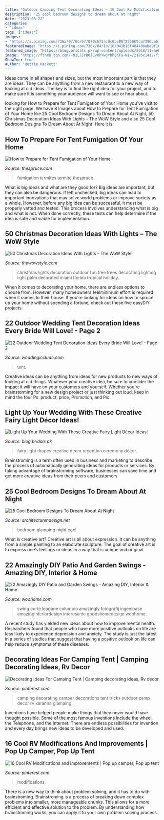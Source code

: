 ```yaml
---
title: "Outdoor Camping Tent Decorating Ideas ~ 16 Cool Rv Modifications And Improvements"
description: "25 cool bedroom designs to dream about at night"
date: "2023-08-22"
categories:
- "ideas"
tags: ["ideas"]
images:
- "https://i.pinimg.com/736x/07/0c/67/070c673ac0c0bc88f2956b9ca7396ca5--camping-tricks-camping-ideas.jpg"
featuredImage: "https://i.pinimg.com/736x/04/1b/16/041b16f484488abd9f107589d9413093.jpg"
featured_image: "https://blog.bridals.pk/wp-content/uploads/2018/11/aebb90b14426debb33e361750be83876-crazy-wedding-perfect-wedding.jpg"
image: "https://fthmb.tqn.com/-O1LJIrB8iEvUhYwgYhh6KFs-NI=/2126x1412/filters:fill(auto,1)/183302800-56a7099a5f9b58b7d0e631ec.jpg"
ShowToc: true
author: "Hettie Hackett"
---
```



Ideas come in all shapes and sizes, but the most important part is that they are ideas. They can be anything from a new restaurant to a new way of looking at old ideas. The key is to find the right idea for your project, and to make sure it is something your audience will want to see or hear about.

	

		
looking for How to Prepare for Tent Fumigation of Your Home you've visit to the right page. We have 8 Images about How to Prepare for Tent Fumigation of Your Home like 25 Cool Bedroom Designs To Dream About At Night, 50 Christmas Decoration Ideas With Lights – The WoW Style and also 25 Cool Bedroom Designs To Dream About At Night. Here it is:
		
    
## How To Prepare For Tent Fumigation Of Your Home

<img loading=lazy src="https://fthmb.tqn.com/-O1LJIrB8iEvUhYwgYhh6KFs-NI=/2126x1412/filters:fill(auto,1)/183302800-56a7099a5f9b58b7d0e631ec.jpg" onerror="this.onerror=null;this.src='https://tse4.mm.bing.net/th?id=OIP.S6aDIXI862L9lD4GxSNNtwHaE6&amp;pid=15.1';" alt="How to Prepare for Tent Fumigation of Your Home">

_Source: thespruce.com_

>fumigation termites termite thespruce. 

	

What is big ideas and what are they good for?
Big ideas are important, but they can also be dangerous. If left unchecked, big ideas can lead to important innovations that may solve world problems or improve society as a whole. However, before any big idea can be successful, it must be properly vetted and tested. This process involves understanding what is big and what is not. When done correctly, these tests can help determine if the idea is safe and viable for implementation.

    
## 50 Christmas Decoration Ideas With Lights – The WoW Style

<img loading=lazy src="http://thewowstyle.com/wp-content/uploads/2014/11/Fun-Outdoor-Christmas-Decoration-Ideas.jpg" onerror="this.onerror=null;this.src='https://tse3.mm.bing.net/th?id=OIP.TECE-thzwWupzIfkqwTN5QHaJ3&amp;pid=15.1';" alt="50 Christmas Decoration Ideas With Lights – The WoW Style">

_Source: thewowstyle.com_

>christmas lights decoration outdoor fun tree trees decorating lighting light palm decorated miami florida tropical holiday. 

	

When it comes to decorating your home, there are endless options to choose from. However, many homeowners feelminimum effort is required when it comes to their house. If you're looking for ideas on how to spruce up your home without spending a fortune, check out these five easyDIY projects.

    
## 22 Outdoor Wedding Tent Decoration Ideas Every Bride Will Love! - Page 2

<img loading=lazy src="http://www.weddinginclude.com/wp-content/uploads/2017/07/Babys-breath-and-fairy-lights-from-tented-Wedding-Ceremony.jpg" onerror="this.onerror=null;this.src='https://tse3.mm.bing.net/th?id=OIP.eg0X59l4oMd0pAC09uq8WwHaLH&amp;pid=15.1';" alt="22 Outdoor Wedding Tent Decoration Ideas Every Bride Will Love! - Page 2">

_Source: weddinginclude.com_

>tent. 

	

Creative ideas can be anything from ideas for new products to new ways of looking at old things. Whatever your creative idea, be sure to consider the impact it will have on your customers and yourself. Whether you're brainstorming for a new design project or just thinking out loud, keep in mind the four Ps: product, price, Promotion, and Pic.

    
## Light Up Your Wedding With These Creative Fairy Light Décor Ideas!

<img loading=lazy src="https://blog.bridals.pk/wp-content/uploads/2018/11/aebb90b14426debb33e361750be83876-crazy-wedding-perfect-wedding.jpg" onerror="this.onerror=null;this.src='https://tse2.mm.bing.net/th?id=OIP.ZmU4npEcZLvkRjaMDE5uUgHaJ4&amp;pid=15.1';" alt="Light Up Your Wedding With These Creative Fairy Light Décor Ideas!">

_Source: blog.bridals.pk_

>fairy light drapes creative decor reception ceremony décor. 

	

Brainstroming is a term often used in business and marketing to describe the process of automatically generating ideas for products or services. By taking advantage of brainstorming software, businesses can save time and get more creative ideas from their peers and customers.

    
## 25 Cool Bedroom Designs To Dream About At Night

<img loading=lazy src="https://cdn.architecturendesign.net/wp-content/uploads/2014/09/12-glamping-bedroom.jpg" onerror="this.onerror=null;this.src='https://tse2.mm.bing.net/th?id=OIP.0df8O-KGxJDSKNXPHU-4fwHaJW&amp;pid=15.1';" alt="25 Cool Bedroom Designs To Dream About At Night">

_Source: architecturendesign.net_

>bedroom glamping night cool. 

	

What is creative art?
Creative art is all about expression. It can be anything from a simple painting to an elaborate sculpture. The goal of creative art is to express one’s feelings or ideas in a way that is unique and original.

    
## 22 Amazingly DIY Patio And Garden Swings - Amazing DIY, Interior &amp; Home

<img loading=lazy src="https://www.woohome.com/wp-content/uploads/2014/12/diy-swing-ideas-20.jpg" onerror="this.onerror=null;this.src='https://tse2.mm.bing.net/th?id=OIP.oDeDogjQUti7EQ74VjfqqwHaO3&amp;pid=15.1';" alt="22 Amazingly DIY Patio and Garden Swings - Amazing DIY, Interior &amp; Home">

_Source: woohome.com_

>swing curte leagane columpio amazingly fotografij ingenioase amazinginteriordesign interesante goodshomedesign woohome. 

	

A recent study has yielded new ideas about how to improve mental health. Researchers found that people who have more positive outlooks on life are less likely to experience depression and anxiety. The study is just the latest in a series of studies that suggest that having a positive outlook on life can help reduce symptoms of these diseases.

    
## Decorating Ideas For Camping Tent | Camping Decorating Ideas, Rv Decor

<img loading=lazy src="https://i.pinimg.com/736x/07/0c/67/070c673ac0c0bc88f2956b9ca7396ca5--camping-tricks-camping-ideas.jpg" onerror="this.onerror=null;this.src='https://tse1.mm.bing.net/th?id=OIP.llaROdvXNXBu9Tk6bgrIGgHaF7&amp;pid=15.1';" alt="Decorating Ideas For Camping Tent | Camping decorating ideas, Rv decor">

_Source: pinterest.com_

>camping decorating camper decorations tent tricks outdoor camp decor rv xaranna glamping. 

	

Inventions have helped people make things that they never would have thought possible. Some of the most famous inventions include the wheel, the Telephone, and the Internet. There are endless possibilities for invention and every day brings new ideas to be developed and used.

    
## 16 Cool RV Modifications And Improvements | Pop Up Camper, Pop Up Tent

<img loading=lazy src="https://i.pinimg.com/736x/04/1b/16/041b16f484488abd9f107589d9413093.jpg" onerror="this.onerror=null;this.src='https://tse4.mm.bing.net/th?id=OIP.clpPZR-rnLSbme2CQaNXQgHaJ4&amp;pid=15.1';" alt="16 Cool RV Modifications and Improvements | Pop up camper, Pop up tent">

_Source: pinterest.com_

>modifications. 

	

There is a new way to think about problem solving, and it has to do with brainstroming. Brainstroming is a process of breaking down complex problems into smaller, more manageable chunks. This allows for a more efficient and effective solution to the problem. By understanding how brainstroming works, you can apply it to your own problem solving process.

